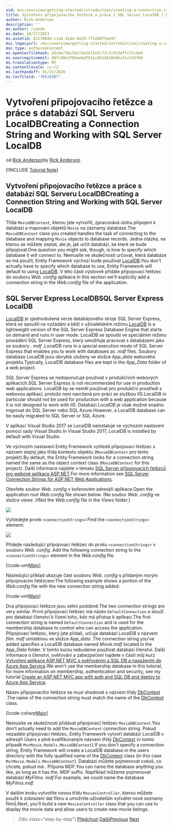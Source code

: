 ```yaml
---
uid: mvc/overview/getting-started/introduction/creating-a-connection-string
title: Vytvoření připojovacího řetězce a práce s SQL Server LocalDB | Microsoft Docs
author: Rick-Anderson
description: ''
ms.author: riande
ms.date: 10/17/2013
ms.assetid: 6127804d-c1a9-414d-8429-7f3dd0f56e97
msc.legacyurl: /mvc/overview/getting-started/introduction/creating-a-connection-string
msc.type: authoredcontent
ms.openlocfilehash: d3c6e736c5dcf4a3615e3c72cfc033effc7cc8e6
ms.sourcegitcommit: 88fc80e3f65aebdf61ec9414810ddbc31c543f04
ms.translationtype: MT
ms.contentlocale: cs-CZ
ms.lasthandoff: 01/22/2020
ms.locfileid: "76519307"
---
```

# <a name="creating-a-connection-string-and-working-with-sql-server-localdb"></a><span data-ttu-id="40ce5-102">Vytvoření připojovacího řetězce a práce s databází SQL Serveru LocalDB</span><span class="sxs-lookup"><span data-stu-id="40ce5-102">Creating a Connection String and Working with SQL Server LocalDB</span></span>

<span data-ttu-id="40ce5-103">od [Rick Anderson]((https://twitter.com/RickAndMSFT))</span><span class="sxs-lookup"><span data-stu-id="40ce5-103">by [Rick Anderson]((https://twitter.com/RickAndMSFT))</span></span>

[!INCLUDE [Tutorial Note](index.md)]

## <a name="creating-a-connection-string-and-working-with-sql-server-localdb"></a><span data-ttu-id="40ce5-104">Vytvoření připojovacího řetězce a práce s databází SQL Serveru LocalDB</span><span class="sxs-lookup"><span data-stu-id="40ce5-104">Creating a Connection String and Working with SQL Server LocalDB</span></span>

<span data-ttu-id="40ce5-105">Třída `MovieDBContext`, kterou jste vytvořili, zpracovává úlohu připojení k databázi a mapování objektů `Movie` na záznamy databáze.</span><span class="sxs-lookup"><span data-stu-id="40ce5-105">The `MovieDBContext` class you created handles the task of connecting to the database and mapping `Movie` objects to database records.</span></span> <span data-ttu-id="40ce5-106">Jedna otázka, na kterou se můžete zeptat, ale je, jak určit databázi, ke které se bude připojovat.</span><span class="sxs-lookup"><span data-stu-id="40ce5-106">One question you might ask, though, is how to specify which database it will connect to.</span></span> <span data-ttu-id="40ce5-107">Nemusíte ve skutečnosti určovat, která databáze se má použít, Entity Framework výchozí bude používat [LocalDB](https://docs.microsoft.com/sql/database-engine/configure-windows/sql-server-2016-express-localdb).</span><span class="sxs-lookup"><span data-stu-id="40ce5-107">You don't actually have to specify which database to use, Entity Framework will default to using [LocalDB](https://docs.microsoft.com/sql/database-engine/configure-windows/sql-server-2016-express-localdb).</span></span> <span data-ttu-id="40ce5-108">V této části výslovně přidáte připojovací řetězec do souboru *Web. config* aplikace.</span><span class="sxs-lookup"><span data-stu-id="40ce5-108">In this section we'll explicitly add a connection string in the *Web.config* file of the application.</span></span>

## <a name="sql-server-express-localdb"></a><span data-ttu-id="40ce5-109">SQL Server Express LocalDB</span><span class="sxs-lookup"><span data-stu-id="40ce5-109">SQL Server Express LocalDB</span></span>

<span data-ttu-id="40ce5-110">[LocalDB](https://docs.microsoft.com/sql/database-engine/configure-windows/sql-server-2016-express-localdb) je zjednodušená verze databázového stroje SQL Server Express, která se spouští na vyžádání a běží v uživatelském režimu.</span><span class="sxs-lookup"><span data-stu-id="40ce5-110">[LocalDB](https://docs.microsoft.com/sql/database-engine/configure-windows/sql-server-2016-express-localdb) is a lightweight version of the SQL Server Express Database Engine that starts on demand and runs in user mode.</span></span> <span data-ttu-id="40ce5-111">LocalDB se spouští ve speciálním režimu provádění SQL Server Express, který umožňuje pracovat s databázemi jako se soubory *. mdf* .</span><span class="sxs-lookup"><span data-stu-id="40ce5-111">LocalDB runs in a special execution mode of SQL Server Express that enables you to work with databases as *.mdf* files.</span></span> <span data-ttu-id="40ce5-112">Soubory databáze LocalDB jsou obvykle uloženy ve složce *App\_data* webového projektu.</span><span class="sxs-lookup"><span data-stu-id="40ce5-112">Typically, LocalDB database files are kept in the *App\_Data* folder of a web project.</span></span>

<span data-ttu-id="40ce5-113">SQL Server Express se nedoporučuje používat v produkčních webových aplikacích.</span><span class="sxs-lookup"><span data-stu-id="40ce5-113">SQL Server Express is not recommended for use in production web applications.</span></span> <span data-ttu-id="40ce5-114">LocalDB by se neměl používat pro produkční prostředí s webovou aplikací, protože není navržená pro práci se službou IIS.</span><span class="sxs-lookup"><span data-stu-id="40ce5-114">LocalDB in particular should not be used for production with a web application because it is not designed to work with IIS.</span></span> <span data-ttu-id="40ce5-115">Databázi LocalDB je však možné snadno migrovat do SQL Server nebo SQL Azure.</span><span class="sxs-lookup"><span data-stu-id="40ce5-115">However, a LocalDB database can be easily migrated to SQL Server or SQL Azure.</span></span>

<span data-ttu-id="40ce5-116">V aplikaci Visual Studio 2017 se LocalDB nainstaluje ve výchozím nastavení pomocí sady Visual Studio.</span><span class="sxs-lookup"><span data-stu-id="40ce5-116">In Visual Studio 2017, LocalDB is installed by default with Visual Studio.</span></span>

<span data-ttu-id="40ce5-117">Ve výchozím nastavení Entity Framework vyhledá připojovací řetězec s názvem stejný jako třída kontextu objektu (`MovieDBContext` pro tento projekt).</span><span class="sxs-lookup"><span data-stu-id="40ce5-117">By default, the Entity Framework looks for a connection string named the same as the object context class (`MovieDBContext` for this project).</span></span> <span data-ttu-id="40ce5-118">Další informace najdete v tématu [SQL Server připojovacích řetězců pro webové aplikace ASP.NET](https://msdn.microsoft.com/library/jj653752.aspx).</span><span class="sxs-lookup"><span data-stu-id="40ce5-118">For more information see [SQL Server Connection Strings for ASP.NET Web Applications](https://msdn.microsoft.com/library/jj653752.aspx).</span></span>

<span data-ttu-id="40ce5-119">Otevřete soubor *Web. config* v kořenovém adresáři aplikace.</span><span class="sxs-lookup"><span data-stu-id="40ce5-119">Open the application root *Web.config* file shown below.</span></span> <span data-ttu-id="40ce5-120">(Ne soubor *Web. config* ve složce *views* .)</span><span class="sxs-lookup"><span data-stu-id="40ce5-120">(Not the *Web.config* file in the *Views* folder.)</span></span>

![](creating-a-connection-string/_static/image1.png)

<span data-ttu-id="40ce5-121">Vyhledejte prvek `<connectionStrings>`:</span><span class="sxs-lookup"><span data-stu-id="40ce5-121">Find the `<connectionStrings>` element:</span></span>

![](creating-a-connection-string/_static/image2.png)

<span data-ttu-id="40ce5-122">Přidejte následující připojovací řetězec do prvku `<connectionStrings>` v souboru *Web. config* .</span><span class="sxs-lookup"><span data-stu-id="40ce5-122">Add the following connection string to the `<connectionStrings>` element in the *Web.config* file.</span></span>

[!code-xml[Main](creating-a-connection-string/samples/sample1.xml)]

<span data-ttu-id="40ce5-123">Následující příklad ukazuje část souboru *Web. config* s přidaným novým připojovacím řetězcem:</span><span class="sxs-lookup"><span data-stu-id="40ce5-123">The following example shows a portion of the *Web.config* file with the new connection string added:</span></span>

[!code-xml[Main](creating-a-connection-string/samples/sample2.xml)]

<span data-ttu-id="40ce5-124">Dva připojovací řetězce jsou velmi podobné.</span><span class="sxs-lookup"><span data-stu-id="40ce5-124">The two connection strings are very similar.</span></span> <span data-ttu-id="40ce5-125">První připojovací řetězec má název `DefaultConnection` a slouží pro databázi členství k řízení toho, kdo má přístup k aplikaci.</span><span class="sxs-lookup"><span data-stu-id="40ce5-125">The first connection string is named `DefaultConnection` and is used for the membership database to control who can access the application.</span></span> <span data-ttu-id="40ce5-126">Připojovací řetězec, který jste přidali, určuje databázi LocalDB s názvem *film. mdf* umístěnou ve složce *App\_data* .</span><span class="sxs-lookup"><span data-stu-id="40ce5-126">The connection string you've added specifies a LocalDB database named *Movie.mdf* located in the *App\_Data* folder.</span></span> <span data-ttu-id="40ce5-127">V tomto kurzu nebudeme používat databázi členství. Další informace o členství, ověřování a zabezpečení najdete v části můj kurz [Vytvoření aplikace ASP.NET MVC s ověřováním a SQL DB a nasazením do Azure App Service](https://docs.microsoft.com/aspnet/core/security/authorization/secure-data).</span><span class="sxs-lookup"><span data-stu-id="40ce5-127">We won't use the membership database in this tutorial, for more information on membership, authentication and security, see my tutorial [Create an ASP.NET MVC app with auth and SQL DB and deploy to Azure App Service](https://docs.microsoft.com/aspnet/core/security/authorization/secure-data).</span></span>

<span data-ttu-id="40ce5-128">Název připojovacího řetězce se musí shodovat s názvem třídy [DbContext](https://msdn.microsoft.com/library/system.data.entity.dbcontext(v=vs.103).aspx) .</span><span class="sxs-lookup"><span data-stu-id="40ce5-128">The name of the connection string must match the name of the [DbContext](https://msdn.microsoft.com/library/system.data.entity.dbcontext(v=vs.103).aspx) class.</span></span>

[!code-csharp[Main](creating-a-connection-string/samples/sample3.cs?highlight=15)]

<span data-ttu-id="40ce5-129">Nemusíte ve skutečnosti přidávat připojovací řetězec `MovieDBContext`.</span><span class="sxs-lookup"><span data-stu-id="40ce5-129">You don't actually need to add the `MovieDBContext` connection string.</span></span> <span data-ttu-id="40ce5-130">Pokud nezadáte připojovací řetězec, Entity Framework vytvoří databázi LocalDB v adresáři Users s plně kvalifikovaným názvem třídy [DbContext](https://msdn.microsoft.com/library/system.data.entity.dbcontext(v=vs.103).aspx) (v tomto případě `MvcMovie.Models.MovieDBContext`).</span><span class="sxs-lookup"><span data-stu-id="40ce5-130">If you don't specify a connection string, Entity Framework will create a LocalDB database in the users directory with the fully qualified name of the [DbContext](https://msdn.microsoft.com/library/system.data.entity.dbcontext(v=vs.103).aspx) class (in this case `MvcMovie.Models.MovieDBContext`).</span></span> <span data-ttu-id="40ce5-131">Databázi můžete pojmenovat cokoli, co chcete, pokud má *.* Přípona MDF.</span><span class="sxs-lookup"><span data-stu-id="40ce5-131">You can name the database anything you like, as long as it has the *.MDF* suffix.</span></span> <span data-ttu-id="40ce5-132">Například můžeme pojmenovat databázi *MyFilms. mdf*.</span><span class="sxs-lookup"><span data-stu-id="40ce5-132">For example, we could name the database *MyFilms.mdf*.</span></span>

<span data-ttu-id="40ce5-133">V dalším kroku vytvoříte novou třídu `MoviesController`, kterou můžete použít k zobrazení dat filmu a umožníte uživatelům vytvářet nové seznamy filmů.</span><span class="sxs-lookup"><span data-stu-id="40ce5-133">Next, you'll build a new `MoviesController` class that you can use to display the movie data and allow users to create new movie listings.</span></span>

> [!div class="step-by-step"]
> <span data-ttu-id="40ce5-134">[Předchozí](adding-a-model.md)
> [Další](accessing-your-models-data-from-a-controller.md)</span><span class="sxs-lookup"><span data-stu-id="40ce5-134">[Previous](adding-a-model.md)
[Next](accessing-your-models-data-from-a-controller.md)</span></span>
